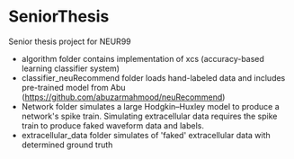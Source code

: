 # SeniorThesis
 
Senior thesis project for NEUR99

- algorithm folder contains implementation of xcs (accuracy-based learning classifier system)
- classifier_neuRecommend folder loads hand-labeled data and includes pre-trained model from Abu (https://github.com/abuzarmahmood/neuRecommend)
- Network folder simulates a large Hodgkin–Huxley model to produce a network's spike train. Simulating extracellular data requires the spike train to produce faked waveform data and labels.
- extracellular_data folder simulates of 'faked' extracellular data with determined ground truth

